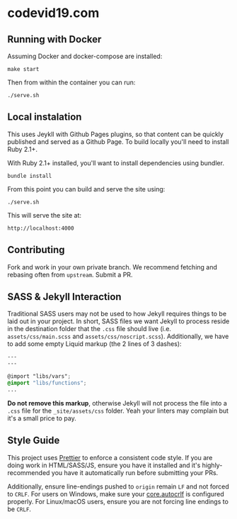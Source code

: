# codevid19.com

## Running with Docker

Assuming Docker and docker-compose are installed:
```{bash}
make start
```
Then from within the container you can run:
```
./serve.sh
```

## Local instalation

This uses Jeykll with Github Pages plugins, so that content can be quickly published and served as a Github Page. To build locally you'll need to install Ruby 2.1+.

With Ruby 2.1+ installed, you'll want to install dependencies using bundler.

    bundle install

From this point you can build and serve the site using:

    ./serve.sh

This will serve the site at:

    http://localhost:4000

## Contributing

Fork and work in your own private branch. We recommend fetching and rebasing often from `upstream`. Submit a PR.

## SASS & Jekyll Interaction

Traditional SASS users may not be used to how Jekyll requires things to be laid out in your project. In short, SASS files we want Jekyll to process reside in the destination folder that the `.css` file should live (i.e. `assets/css/main.scss` and `assets/css/noscript.scss`). Additionally, we have to add some empty Liquid markup (the 2 lines of 3 dashes):

```scss
---
---

@import "libs/vars";
@import "libs/functions";
...
```

**Do not remove this markup**, otherwise Jekyll will not process the file into a `.css` file for the `_site/assets/css` folder. Yeah your linters may complain but it's a small price to pay.

## Style Guide

This project uses [Prettier](https://prettier.io/) to enforce a consistent code style. If you are doing work in HTML/SASS/JS, ensure you have it installed and it's highly-recommended you have it automatically run before submitting your PRs.

Additionally, ensure line-endings pushed to `origin` remain `LF` and not forced to `CRLF`. For users on Windows, make sure your [core.autocrlf](https://git-scm.com/book/en/v2/Customizing-Git-Git-Configuration#_code_core_autocrlf_code) is configured properly. For Linux/macOS users, ensure you are not forcing line endings to be `CRLF`.
